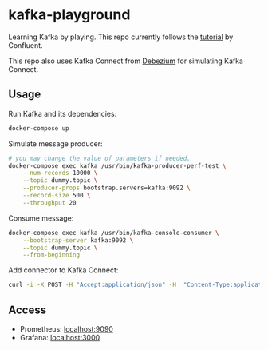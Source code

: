 # kafka-playground

Learning Kafka by playing. This repo currently follows the [tutorial](https://docs.confluent.io/current/installation/docker/docs/index.html) by Confluent.

This repo also uses Kafka Connect from [Debezium](https://github.com/debezium/docker-images) for simulating Kafka Connect.

## Usage

Run Kafka and its dependencies:
```sh
docker-compose up
```

Simulate message producer:
```sh
# you may change the value of parameters if needed.
docker-compose exec kafka /usr/bin/kafka-producer-perf-test \
    --num-records 10000 \
    --topic dummy.topic \
    --producer-props bootstrap.servers=kafka:9092 \
    --record-size 500 \
    --throughput 20
```

Consume message:
```sh
docker-compose exec kafka /usr/bin/kafka-console-consumer \
    --bootstrap-server kafka:9092 \
    --topic dummy.topic \
    --from-beginning
```

Add connector to Kafka Connect:
```sh
curl -i -X POST -H "Accept:application/json" -H  "Content-Type:application/json" http://localhost:8083/connectors/ -d @./config/register-mysql.json
```

## Access

 - Prometheus: [localhost:9090](http://localhost:9090/)
 - Grafana: [localhost:3000](http://localhost:3000/)
